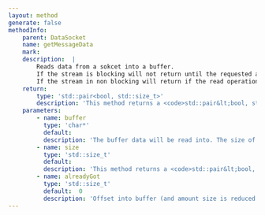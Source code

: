 ```yaml
---
layout: method
generate: false
methodInfo:
    parent: DataSocket
    name: getMessageData
    mark:  
    description:  |
        Reads data from a sokcet into a buffer.
        If the stream is blocking will not return until the requested amount of data has been read or there is no more data to read.
        If the stream in non blocking will return if the read operation would block.
    return:
        type: 'std::pair<bool, std::size_t>'
        description: 'This method returns a <code>std::pair&lt;bool, std::size_t&gt;</code>. The first member `bool` indicates if more data can potentially be read from the stream. If the socket was cut or the EOF reached then this value will be false. The second member `std::size_t` indicates exactly how many bytes were read from this stream.'
    parameters:
        - name: buffer
          type: 'char*'
          default: 
          description: 'The buffer data will be read into. The size of the buffer. Offset into buffer (and amount size is reduced by) as this amount was read on a previous call).'
        - name: size
          type: 'std::size_t'
          default: 
          description: 'This method returns a <code>std::pair&lt;bool, std::size_t&gt;</code>. The first member `bool` indicates if more data can potentially be read from the stream. If the socket was cut or the EOF reached then this value will be false. The second member `std::size_t` indicates exactly how many bytes were read from this stream. The size of the buffer. Offset into buffer (and amount size is reduced by) as this amount was read on a previous call).'
        - name: alreadyGot
          type: 'std::size_t'
          default:  0
          description: 'Offset into buffer (and amount size is reduced by) as this amount was read on a previous call).'
---
```

